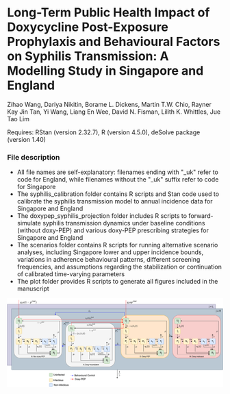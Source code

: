 # Long-Term Public Health Impact of Doxycycline Post-Exposure Prophylaxis and Behavioural Factors on Syphilis Transmission: A Modelling Study in Singapore and England

Zihao Wang, Dariya Nikitin, Borame L. Dickens, Martin T.W. Chio, Rayner Kay Jin Tan, Yi Wang, Liang En Wee, David N. Fisman, Lilith K. Whittles, Jue Tao Lim </br>

Requires: RStan (version 2.32.7), R (version 4.5.0), deSolve package (version 1.40) </br>

### File description
* All file names are self-explanatory: filenames ending with "_uk" refer to code for England, while filenames without the "_uk" suffix refer to code for Singapore </br>
* The syphilis_calibration folder contains R scripts and Stan code used to calibrate the syphilis transmission model to annual incidence data for Singapore and England </br>
* The doxypep_syphilis_projection folder includes R scripts to forward-simulate syphilis transmission dynamics under baseline conditions (without doxy-PEP) and various doxy-PEP prescribing strategies for Singapore and England </br>
* The scenarios folder contains R scripts for running alternative scenario analyses, including Singapore lower and upper incidence bounds, variations in adherence behavioural patterns, different screening frequencies, and assumptions regarding the stabilization or continuation of calibrated time-varying parameters </br>
* The plot folder provides R scripts to generate all figures included in the manuscript

![alt text](https://github.com/killingbear999/doxypep_syphilis/blob/main/doxyPEP_syphilis.png)
